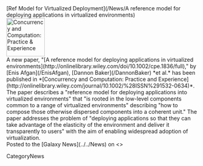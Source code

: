 <div class='newsItemHeader'>[Ref Model for Virtualized Deployment](/News/A reference model for deploying applications in virtualized environments)</div>

<div class='right'><a href='http://onlinelibrary.wiley.com/doi/10.1002/cpe.1836/full'><img src='/Images/Logos/ConcurrencyComputationCover.png' alt='Concurrency and Computation: Practice & Experience' height="100px" /></a>
</div>
A new paper, "[A reference model for deploying applications in virtualized environments](http://onlinelibrary.wiley.com/doi/10.1002/cpe.1836/full)," by [Enis Afgan](/EnisAfgan), [Dannon Baker](/DannonBaker) *et al.* has been published in *[Concurrency and Computation: Practice and Experience](http://onlinelibrary.wiley.com/journal/10.1002/%28ISSN%291532-0634)*.  The paper describes a "reference model for deploying applications into virtualized environments" that "is rooted in the low-level components common to a range of virtualized environments" describing "how to compose those otherwise dispersed components into a coherent unit."  The paper addresses the problem of "deploying applications so that they can take advantage of the elasticity of the environment and deliver it transparently to users" with the aim of enabling widespread adoption of virtualization.

<div class='newsItemFooter'>Posted to the [Galaxy News](../../News) on <<Date(2011-09-01T18:20:09Z)>></div>

CategoryNews
